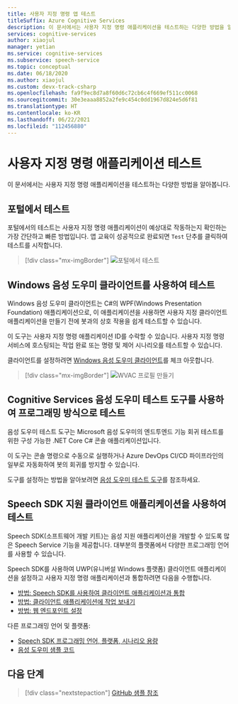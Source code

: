 ```yaml
---
title: 사용자 지정 명령 앱 테스트
titleSuffix: Azure Cognitive Services
description: 이 문서에서는 사용자 지정 명령 애플리케이션을 테스트하는 다양한 방법을 알아봅니다.
services: cognitive-services
author: xiaojul
manager: yetian
ms.service: cognitive-services
ms.subservice: speech-service
ms.topic: conceptual
ms.date: 06/18/2020
ms.author: xiaojul
ms.custom: devx-track-csharp
ms.openlocfilehash: fa9f9ec8d7a8f60d6c72cb6c4f669ef511cc0068
ms.sourcegitcommit: 30e3eaaa8852a2fe9c454c0dd1967d824e5d6f81
ms.translationtype: HT
ms.contentlocale: ko-KR
ms.lasthandoff: 06/22/2021
ms.locfileid: "112456880"
---
```

# <a name="test-your-custom-commands-application"></a>사용자 지정 명령 애플리케이션 테스트

이 문서에서는 사용자 지정 명령 애플리케이션을 테스트하는 다양한 방법을 알아봅니다.

## <a name="test-in-the-portal"></a>포털에서 테스트

포털에서의 테스트는 사용자 지정 명령 애플리케이션이 예상대로 작동하는지 확인하는 가장 간단하고 빠른 방법입니다. 앱 교육이 성공적으로 완료되면 `Test` 단추를 클릭하여 테스트를 시작합니다.

> [!div class="mx-imgBorder"]
> ![포털에서 테스트](media/custom-commands/create-basic-test-chat-no-mic.png)

## <a name="test-with-windows-voice-assistant-client"></a>Windows 음성 도우미 클라이언트를 사용하여 테스트

Windows 음성 도우미 클라이언트는 C#의 WPF(Windows Presentation Foundation) 애플리케이션으로, 이 애플리케이션을 사용하면 사용자 지정 클라이언트 애플리케이션을 만들기 전에 봇과의 상호 작용을 쉽게 테스트할 수 있습니다.

이 도구는 사용자 지정 명령 애플리케이션 ID를 수락할 수 있습니다. 사용자 지정 명령 서비스에 호스팅되는 작업 완료 또는 명령 및 제어 시나리오를 테스트할 수 있습니다.

클라이언트를 설정하려면 [Windows 음성 도우미 클라이언트](https://github.com/Azure-Samples/Cognitive-Services-Voice-Assistant/tree/master/clients/csharp-wpf)를 체크 아웃합니다.

> [!div class="mx-imgBorder"]
> ![WVAC 프로필 만들기](media/custom-commands/conversation.png)

## <a name="test-programatically-with-the-cognitive-services-voice-assistant-test-tool"></a>Cognitive Services 음성 도우미 테스트 도구를 사용하여 프로그래밍 방식으로 테스트

음성 도우미 테스트 도구는 Microsoft 음성 도우미의 엔드투엔드 기능 회귀 테스트를 위한 구성 가능한 .NET Core C# 콘솔 애플리케이션입니다. 

이 도구는 콘솔 명령으로 수동으로 실행하거나 Azure DevOps CI/CD 파이프라인의 일부로 자동화하여 봇의 회귀를 방지할 수 있습니다.

도구를 설정하는 방법을 알아보려면 [음성 도우미 테스트 도구](https://github.com/Azure-Samples/Cognitive-Services-Voice-Assistant/tree/main/clients/csharp-dotnet-core/voice-assistant-test)를 참조하세요.

## <a name="test-with-speech-sdk-enabled-client-applications"></a>Speech SDK 지원 클라이언트 애플리케이션을 사용하여 테스트

Speech SDK(소프트웨어 개발 키트)는 음성 지원 애플리케이션을 개발할 수 있도록 많은 Speech Service 기능을 제공합니다. 대부분의 플랫폼에서 다양한 프로그래밍 언어를 사용할 수 있습니다.

Speech SDK를 사용하여 UWP(유니버설 Windows 플랫폼) 클라이언트 애플리케이션을 설정하고 사용자 지정 명령 애플리케이션과 통합하려면 다음을 수행합니다.  
- [방법: Speech SDK를 사용하여 클라이언트 애플리케이션과 통합](./how-to-custom-commands-setup-speech-sdk.md)
- [방법: 클라이언트 애플리케이션에 작업 보내기](./how-to-custom-commands-send-activity-to-client.md)
- [방법: 웹 엔드포인트 설정](./how-to-custom-commands-setup-web-endpoints.md)

다른 프로그래밍 언어 및 플랫폼:
- [Speech SDK 프로그래밍 언어, 플랫폼, 시나리오 용량](./speech-sdk.md)
- [음성 도우미 샘플 코드](https://github.com/Azure-Samples/Cognitive-Services-Voice-Assistant)

## <a name="next-steps"></a>다음 단계

> [!div class="nextstepaction"]
> [GitHub 샘플 참조](https://aka.ms/speech/cc-samples)
